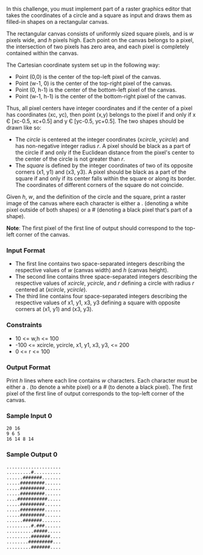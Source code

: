 In this challenge, you must implement part of a raster graphics editor that takes the coordinates of a circle and a square as input and draws them as filled-in shapes on a rectangular canvas.

The rectangular canvas consists of uniformly sized square pixels, and is *w* pixels wide, and *h* pixels high. Each point on the canvas belongs to a pixel, the intersection of two pixels has zero area, and each pixel is completely contained within the canvas.

The Cartesian coordinate system set up in the following way:

* Point (0,0) is the center of the top-left pixel of the canvas.
* Point (w-1, 0) is the center of the top-right pixel of the canvas.
* Point (0, h-1) is the center of the bottom-left pixel of the canvas.
* Point (w-1, h-1) is the center of the bottom-right pixel of the canvas.

Thus, all pixel centers have integer coordinates and if the center of a pixel has coordinates (xc, yc), then point (x,y) belongs to the pixel if and only if x Є [xc-0.5, xc+0.5] and y Є [yc-0.5, yc+0.5]. The two shapes should be drawn like so:

* The *circle* is centered at the integer coordinates (x*circle*, y*circle*) and has non-negative integer radius *r*. A pixel should be black as a part of the circle if and only if the Euclidean distance from the pixel's center to the center of the circle is not greater than *r*.
* The *square* is defined by the integer coordinates of two of its opposite corners (x1, y1) and (x3, y3). A pixel should be black as a part of the square if and only if its center falls within the square or along its border. The coordinates of different corners of the square do not coincide.

Given *h*, *w*, and the definition of the circle and the square, print a raster image of the canvas where each character is either a . (denoting a white pixel outside of both shapes) or a # (denoting a black pixel that's part of a shape).

**Note**: The first pixel of the first line of output should correspond to the top-left corner of the canvas.

### Input Format

* The first line contains two space-separated integers describing the respective values of *w* (canvas width) and *h* (canvas height). 
* The second line contains three space-separated integers describing the respective values of *xcircle*, *ycircle*, and *r* defining a circle with radius *r* centered at (*xcircle*, *ycircle*). 
* The third line contains four space-separated integers describing the respective values of x1, y1, x3, y3 defining a square with opposite corners at (x1, y1) and (x3, y3).

### Constraints

* 10 <= w,h <= 100
* -100 <= xcircle, ycircle, x1, y1, x3, y3, <= 200
* 0 <= r <= 100

### Output Format

Print *h* lines where each line contains *w* characters. Each character must be either a . (to denote a white pixel) or a # (to denote a black pixel). The first pixel of the first line of output corresponds to the top-left corner of the canvas.

### Sample Input 0
```
20 16
9 6 5
16 14 8 14
```
### Sample Output 0
```
....................
.........#..........
......#######.......
.....#########......
.....#########......
.....#########......
....###########.....
.....#########......
.....#########......
.....#########......
......#######.......
.........#.###......
..........#####.....
.........#######....
........#########...
.........#######....
```
